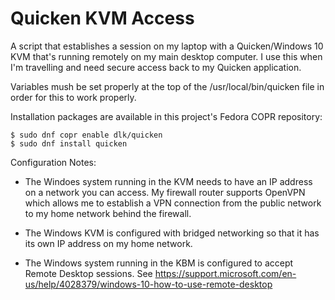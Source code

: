 # Quicken KVM Access

A script that establishes a session on my laptop with a Quicken/Windows 10 KVM
that's running remotely on my main desktop computer.  I use this when I'm travelling and
need secure access back to my Quicken application.

Variables mush be set properly at the top of the /usr/local/bin/quicken file
in order for this to work properly.

Installation packages are available in this project's Fedora COPR repository:
```
$ sudo dnf copr enable dlk/quicken
$ sudo dnf install quicken
```
Configuration Notes:

* The Windoes system running in the KVM needs to have an IP address on a
network you can access.  My firewall router supports OpenVPN which allows
me to establish a VPN connection from the public network to my home network
behind the firewall.  

* The Windows KVM is configured with bridged networking so that it has its
own IP address on my home network.  

* The Windows system running in the KBM is configured to accept Remote Desktop
sessions.  See https://support.microsoft.com/en-us/help/4028379/windows-10-how-to-use-remote-desktop

